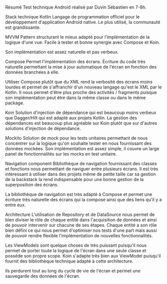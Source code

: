 Résumé
Test technique Android réalisé par Duvin Sébastien en 7-8h.

Stack technique
Kotlin
Langage de programmation officiel pour le développement d'application Android native. Le plus utilisé, la communauté est grandissante.

MVVM
Pattern structurant le mieux adapté pour l'implémentation de la logique d'une vue. Facile à tester et bonne synergie avec Compose et Koin.

Son implémentation est assez naturelle et pas verbeux.

Compose
Permet l'implémentation des écrans. Écriture du code très naturelle permettant la mise à jour automatique de l'écran en fonction des données branchées à elle.

Utiliser Compose plutôt que du XML rend la verbosité des écrans moins lourdes et permet de s'affranchir d'un nouveau langage qu'est le XML par le Kotlin. Il nous permet d'être plus proche des activités / fragments puisque son implémentation peut être dans la même classe ou dans le même package.

Koin
Solution d'injection de dépendance qui est beaucoup moins verbeux que Dagger/Hilt qui est adapté aux projets Kotlin. La gestion des dépendances est beaucoup plus agréable sur Koin plutôt que sur d'autres solutions d'injection de dépendance.

Mockito
Solution de mock pour les tests unitaires permettant de nous concentrer sur la logique qu'on souhaite tester en nous fournissant des données mockées. Son implémentation est assez simple, il couvre un large panel de fonctionnalités sur les mocks en test unitaire.

Navigation component
Bibliothèque de navigation fournissant des classes et fonctions nous permettant de naviguer entre plusieurs écrans. Il est très intéressant à utiliser dans des projets même de petite taille car sa gestion de la backstack la rend indispensable pour une bonne gestion de la superposition des écrans.

La bibliothèque de navigation est très adapté à Compose et permet une écriture très naturelle des écrans qui la compose ainsi que des liens qu'il y a entre eux.

Architecture
L'utilisation de Repository et de DataSource nous permet de bien diviser le rôle de chaque entité dans l'acquisition de données et ainsi de pouvoir intervenir sur chacune de ses étapes. Chaque entité a son rôle bien défini ce qui nous permet d'optimiser nos tests d'une part mais aussi de pouvoir rendre flexible l'implémentation de nouvelles fonctionnalités.

Les ViewModels sont quelque choses de très puissant puisqu'il nous permet de porter toute la logique de l'écran dans une seule classe et possède son propre scope. Koin s'adapte très bien aux ViewModel puisqu'il fournit des bibliothèque technique adapté à cette architecture.

Ils perdurent tout au long du cycle de vie de l'écran et permet une sauvegarde des données de l'écran.
